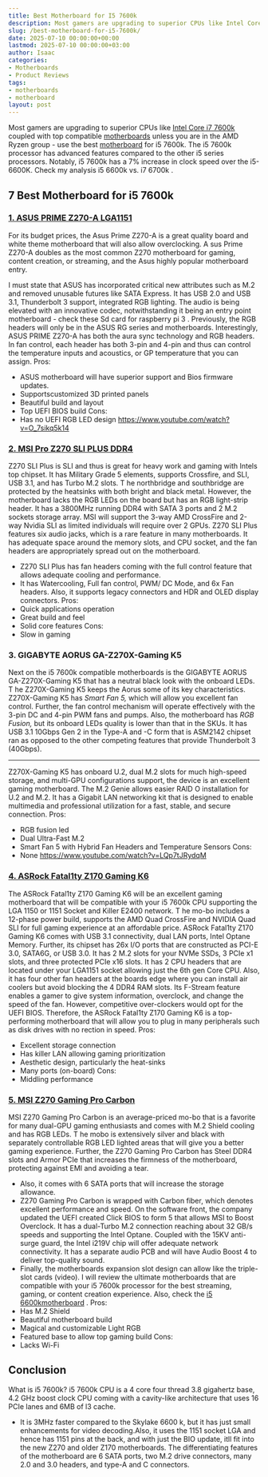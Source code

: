 ```yaml
---
title: Best Motherboard for I5 7600k
description: Most gamers are upgrading to superior CPUs like Intel Core i7 7600k coupled with top compatible motherboards unless you are in the AMD Ryzen group - use the...
slug: /best-motherboard-for-i5-7600k/
date: 2025-07-10 00:00:00+00:00
lastmod: 2025-07-10 00:00:00+03:00
author: Isaac
categories:
- Motherboards
- Product Reviews
tags:
- motherboards
- motherboard
layout: post
---
```

Most gamers are upgrading to superior CPUs like
[Intel Core i7 7600k](https://www.intel.com/content/www/us/en/products/processors/core/i5-processors/i5-7600k.html)
coupled with top compatible [motherboards](https://pestpolicy.com/best-motherboard-for-gaming/) unless you are in the AMD Ryzen group - use the
best [motherboard](https://pestpolicy.com/best-motherboard-for-i5-6600k/) for i5 7600k.
The i5 7600k processor has advanced features compared to the other i5 series processors.
Notably, i5 7600k has a 7% increase in clock speed over the i5-6600K. Check my analysis
i5 6600k vs. i7 6700k
.
## 7 Best Motherboard for i5 7600k
### [1. ASUS PRIME Z270-A LGA1151](https://www.amazon.com/dp/B01NGTYV2Q/?tag=p-policy-20)
For its budget prices, the Asus Prime Z270-A is a great quality board and white theme motherboard that will also allow overclocking.
A
sus Prime Z270-A doubles as the most common Z270 motherboard for gaming, content creation, or streaming, and the Asus highly popular motherboard entry.

I must state that ASUS has incorporated critical new attributes such as M.2 and removed unusable futures like SATA Express. It has USB 2.0 and USB 3.1, Thunderbolt 3 support, integrated RGB lighting.
The audio is being elevated with an innovative codec, notwithstanding it being an entry point motherboard - check these
Sd card for raspberry pi 3
.
Previously, the RGB headers will only be in the ASUS RG series and motherboards.
Interestingly, ASUS PRIME Z270-A has both the aura sync technology and RGB headers.
In fan control, each header has both 3-pin and 4-pin and thus can control the temperature inputs and acoustics, or GP temperature that you can assign.
Pros:
- ASUS motherboard will have superior support and Bios firmware updates.
- Supportscustomized 3D printed panels
- Beautiful build and layout
- Top UEFI BIOS build
Cons:
- Has no UEFI RGB LED design
https://www.youtube.com/watch?v=O_7sikq5k14
### [2. MSI Pro Z270 SLI PLUS DDR4](https://www.amazon.com/dp/B01MR32I8L/?tag=p-policy-20)
Z270 SLI Plus is SLI and thus is great for heavy work and gaming with Intels top chipset. It has Military Grade 5 elements, supports Crossfire, and SLI, USB 3.1, and has Turbo M.2 slots.
T
he northbridge and southbridge are protected by the heatsinks with both bright and black metal.
However, the motherboard lacks the RGB LEDs on the board but has an RGB light-strip header. It has a 3800MHz running DDR4 with SATA 3 ports and 2 M.2 sockets storage array.
MSI will support the 3-way AMD CrossFire and 2-way Nvidia SLI as limited individuals will require over 2 GPUs.
Z270 SLI Plus features six audio jacks, which is a rare feature in many motherboards.
It has adequate space around the memory slots, and CPU socket, and the fan headers are appropriately spread out on the motherboard.
- Z270 SLI Plus has fan headers coming with the full control feature that allows adequate cooling and performance.
- It has Watercooling, Full fan control, PWM/ DC Mode, and 6x Fan headers. Also, it supports legacy connectors and HDR and OLED display connectors.
Pros:
- Quick applications operation
- Great build and feel
- Solid core features
Cons:
- Slow in gaming
### **3. GIGABYTE AORUS GA-Z270X-Gaming K5**
Next on the i5 7600k compatible motherboards is the GIGABYTE AORUS GA-Z270X-Gaming K5 that has a neutral black look with the onboard LEDs.
T
he Z270X-Gaming K5 keeps the Aorus some of its key characteristics. Z270X-Gaming K5 has
*Smart Fan 5,*
which will allow you excellent fan control.
Further, the fan control mechanism will operate effectively with the 3-pin DC and 4-pin PWM fans and pumps.
Also, the motherboard has
*RGB Fusion,*
but its onboard LEDs quality is lower than that in the SKUs.
It has USB 3.1 10Gbps Gen 2 in the Type-A and -C form that is ASM2142 chipset ran as opposed to the other competing features that provide Thunderbolt 3 (40Gbps).
****
Z270X-Gaming K5 has onboard U.2, dual M.2 slots for much high-speed storage, and multi-GPU configurations support, the device is an excellent gaming motherboard.
The M.2 Genie allows easier RAID O installation for U.2 and M.2.
It has a Gigabit LAN networking kit that is designed to enable multimedia and professional utilization for a fast, stable, and secure connection.
Pros:
- RGB fusion led
- Dual Ultra-Fast M.2
- Smart Fan 5 with Hybrid Fan Headers and Temperature Sensors
Cons:
- None
https://www.youtube.com/watch?v=LQp7tJRydqM
### [4. ASRock Fatal1ty Z170 Gaming K6](https://www.amazon.com/dp/B013M795RG/?tag=p-policy-20)
The ASRock Fatal1ty Z170 Gaming K6 will be an excellent gaming motherboard that will be compatible with your i5 7600k CPU supporting the LGA 1150 or 1151 Socket and Killer E2400 network.
T
he mo-bo includes a 12-phase power build, supports the AMD Quad CrossFire and NVIDIA Quad SLI for full gaming experience at an affordable price.
ASRock Fatal1ty Z170 Gaming K6 comes with USB 3.1 connectivity, dual LAN ports, Intel Optane Memory.
Further, its chipset has 26x I/O ports that are constructed as PCI-E 3.0, SATA6G, or USB 3.0. It has 2 M.2 slots for your NVMe SSDs, 3 PCIe x1 slots, and three protected PCIe x16 slots.
It has 2 CPU headers that are located under your LGA1151 socket allowing just the 6th gen Core CPU. Also, it has four other fan headers at the boards edge where you can install air coolers but avoid blocking the 4 DDR4 RAM slots.
Its F-Stream feature enables a gamer to give system information, overclock, and change the speed of the fan. However, competitive over-clockers would opt for the UEFI BIOS.
Therefore, the ASRock Fatal1ty Z170 Gaming K6 is a top-performing motherboard that will allow you to plug in many peripherals such as disk drives with no rection in speed.
Pros:
- Excellent storage connection
- Has killer LAN allowing gaming prioritization
- Aesthetic design, particularly the heat-sinks
- Many ports (on-board)
Cons:
- Middling performance
### [5. MSI Z270 Gaming Pro Carbon](https://www.amazon.com/dp/B01MY58BS3/?tag=p-policy-20)
MSI Z270 Gaming Pro Carbon is an average-priced mo-bo that is a favorite for many dual-GPU gaming enthusiasts and comes with M.2 Shield cooling and has RGB LEDs.
T
he mobo is extensively silver and black with separately controllable RGB LED lighted areas that will give you a better gaming experience.
Further, the Z270 Gaming Pro Carbon has Steel DDR4 slots and Armor PCIe that increases the firmness of the motherboard, protecting against EMI and avoiding a tear.
- Also, it comes with 6 SATA ports that will increase the storage allowance.
- Z270 Gaming Pro Carbon is wrapped with Carbon fiber, which denotes excellent performance and speed.
On the software front, the company updated the UEFI created Click BIOS to form 5 that allows MSI to Boost Overclock.
It has a dual-Turbo M.2 connection reaching about 32 GB/s speeds and supporting the Intel Optane.
Coupled with the 15KV anti-surge guard, the Intel i219V chip will offer adequate network connectivity. It has a separate audio PCB and will have Audio Boost 4 to deliver top-quality sound.
- Finally, the motherboards expansion slot design can allow like the triple-slot cards (video).
I will review the ultimate motherboards that are compatible with your i5 7600k processor for the best streaming, gaming, or content creation experience. Also, check the
[i5 6600kmotherboard](https://pestpolicy.com/best-motherboard-for-i5-6600k/)
.
Pros:
- Has M.2 Shield
- Beautiful motherboard build
- Magical and customizable Light RGB
- Featured base to allow top gaming build
Cons:
- Lacks Wi-Fi
## Conclusion
What is i5 7600k? i5 7600k CPU is a 4 core four thread 3.8 gigahertz base, 4.2 GHz boost clock CPU coming with a cavity-like architecture that uses 16 PCIe lanes and 6MB of l3 cache.
- It is 3MHz faster compared to the Skylake 6600 k, but it has just small enhancements for video decoding.Also, it uses the 1151 socket LGA and hence has 1151 pins at the back, and with just the BIO update, itll fit into the new Z270 and older Z170 motherboards.
The differentiating features of the motherboard are 6 SATA ports, two M.2 drive connectors, many 2.0 and 3.0 headers, and type-A and C connectors.